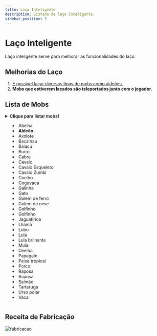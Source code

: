 ```yaml
---
title: Laço Inteligente
description: Sistema de laço inteligente.
sidebar_position: 5
---
```


# Laço Inteligente

Laço inteligente serve para melhorar as funcionalidades do laço.

## Melhorias do Laço

1. [É possível laçar diversos tipos de mobs como aldeões.](laco.md#lista-de-mobs)
2. **Mobs que estiverem laçados são teleportados junto com o jogador.**


## Lista de Mobs

<details>
<summary><b>Clique para listar mobs!</b><summary>
<div>

- Abelha
- **Aldeão**
- Axolote
- Bacalhau
- Baiacu
- Burro
- Cabra
- Cavalo
- Cavalo Esqueleto
- Cavalo Zumbi
- Coelho
- Coguvaca
- Galinha
- Gato
- Golem de ferro
- Golem de neve
- Golfinho
- Golfinho
- Jaguatirica
- Lhama
- Lobo
- Lula
- Lula brilhante
- Mula
- Ovelha
- Papagaio
- Peixe tropical
- Porco
- Raposa
- Raposa
- Salmão
- Tartaruga
- Urso polar
- Vaca

</div>
</details>

## Receita de Fabricação

![fabricacao](https://i.imgur.com/tLFK0CI.png)